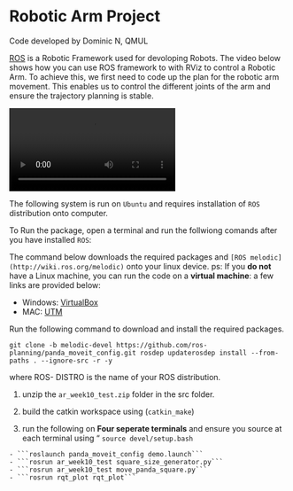 
# Robotic Arm Project
Code developed by Dominic N, QMUL

[ROS](http://wiki.ros.org/) is a Robotic Framework used for devoloping Robots. The video below shows how you can use ROS framework to with RViz to control a Robotic Arm. To achieve this, we first need to code up the plan for the robotic arm movement. This enables us to control the different joints of the arm and ensure the trajectory planning is stable.

<video src="https://user-images.githubusercontent.com/57221218/230620302-cb8a3fbf-b0f5-4b47-8143-cacc5786eb4f.mp4"></video>

The following system is run on ```Ubuntu``` and requires installation of ```ROS``` distribution onto computer.

To Run the package, open a terminal and run the follwiong comands after you have installed ```ROS```:

The command below downloads the required packages and ```[ROS melodic](http://wiki.ros.org/melodic)``` onto your linux device. 
ps: If you __do not__ have a Linux machine, you can run the code on a __virtual machine__: a few links are provided below:
- Windows: [VirtualBox](https://www.virtualbox.org/)
- MAC: [UTM](https://mac.getutm.app/)


Run the following command to download and install the required packages.

```git clone -b melodic-devel https://github.com/ros-planning/panda_moveit_config.git rosdep updaterosdep install --from-paths . --ignore-src -r -y```

where ROS- DISTRO is the name of your ROS distribution.

  1. unzip the ```ar_week10_test.zip``` folder in the src folder.

  2. build the catkin workspace using (```catkin_make```)

  3. run the following on __Four seperate terminals__ and ensure you source at each terminal using “ ```source devel/setup.bash```

    - ```roslaunch panda_moveit_config demo.launch```
    - ```rosrun ar_week10_test square_size_generator.py```
    - ```rosrun ar_week10_test move_panda_square.py```
    - ```rosrun rqt_plot rqt_plot```



